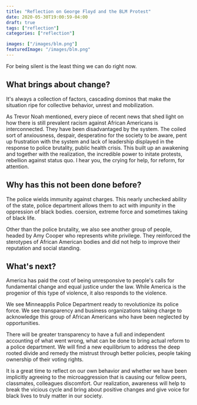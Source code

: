 ```yaml
---
title: "Reflection on George Floyd and the BLM Protest"
date: 2020-05-30T19:00:59-04:00
draft: true
tags: ["reflection"]
categories: ["reflection"]

images: ["/images/blm.png"]
featuredImage: "/images/blm.png"
---
```


For being silent is the least thing we can do right now.

<!--more-->

## What brings about change?

It's always a collection of factors, cascading dominos that make the situation ripe for collective behavior, unrest and mobilization. 

As Trevor Noah mentioned, every piece of recent news that shed light on how there is still prevalent racism against African Americans is interconnected. They have been disadvantaged by the system. The coiled sort of anxiousness, despair, desperatino for the society to be aware, pent up frustration with the system and lack of leadership displayed in the response to police brutality, public health crisis. This built up an awakening and together with the realization, the incredible power to initate protests, rebellion against status quo. I hear you, the crying for help, for reform, for attention.

## Why has this not been done before?

The police wields immunity against charges. This nearly unchecked ability of the state, police department allows them to act with impunity in the oppression of black bodies. coersion, extreme force and sometimes taking of black life. 

Other than the police brutality, we also see another group of people, headed by Amy Cooper who represents white privilege. They reinforced the sterotypes of African American bodies and did not help to improve their reputation and social standing. 

## What's next?

America has paid the cost of being unresponsive to people's calls for fundamental change and equal justice under the law. While America is the progenior of this type of violence, it also responds to the violence.

We see Minneapplis Police Department ready to revolutionize its police force. We see transparency and business organizations taking charge to acknowledge this group of African Americans who have been neglected by opportunities. 

There will be greater transparency to have a full and independent accounting of what went wrong, what can be done to bring actual reform to a police department. We will find a new equilibrium to address the deep rooted divide and remedy the mistrust through better policies, people taking ownership of their voting rights. 

It is a great time to reflect on our own behavior and whether we have been implicitly agreeing to the microaggression that is causing our fellow peers, classmates, colleagues discomfort. Our realization, awareness will help to break the vicious cycle and bring about positive changes and give voice for black lives to truly matter in our society.



